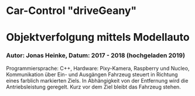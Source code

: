 # Car-Control "driveGeany"
# Objektverfolgung mittels Modellauto
### Autor: Jonas Heinke, Datum: 2017 - 2018 (hochgeladen 2019)
Programmiersprache: C++, 
Hardware: Pixy-Kamera, Raspberry und Nucleo, 
Kommunikation über Ein- und Ausgängen 
Fahrzeug steuert in Richtung eines farblich markierten Ziels.
In Abhängigkeit von der Entfernung wird die Antriebsleistung geregelt. Kurz vor dem Ziel bleibt das Fahrzeug stehen.
